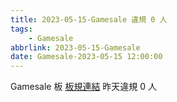 ```yaml
---
title: 2023-05-15-Gamesale 違規 0 人
tags:
    - Gamesale
abbrlink: 2023-05-15-Gamesale
date: Gamesale-2023-05-15 12:00:00
---
```

Gamesale 板 [板規連結](https://www.ptt.cc/bbs/Gossiping/M.1637425085.A.07D.html)
昨天違規 0 人
